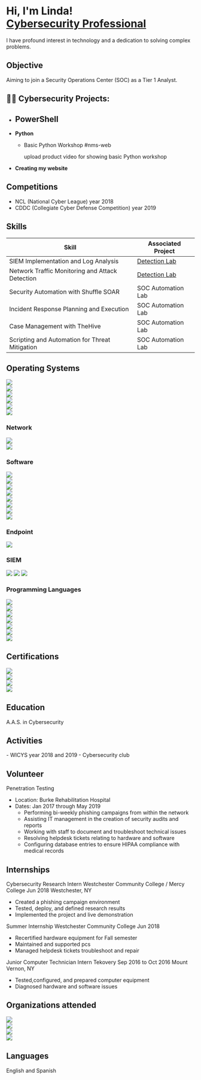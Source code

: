 <h1>Hi, I'm Linda! <br/> <a href="https://www.linkedin.com/in/linda-yamil-garaycochea-saune/">Cybersecurity Professional</a> </h1>
I have profound interest in technology and a dedication to solving complex problems.

## Objective

Aiming to join a Security Operations Center (SOC) as a Tier 1 Analyst.

<h2>👨‍💻 Cybersecurity Projects:</h2>

- <b>PowerShell</b>
  - 
- <b>Python</b>
  - Basic Python Workshop
    #nms-web

    upload product video for showing basic Python workshop

- <b>Creating my website</b>


<h2>Competitions</h2>

- NCL (National Cyber League) year 2018
- CDDC (Collegiate Cyber Defense Competition) year 2019


## Skills

| Skill                                         | Associated Project         |
|-----------------------------------------------|----------------------------|
| SIEM Implementation and Log Analysis          | <a href="https://google.com">Detection Lab</a>|
| Network Traffic Monitoring and Attack Detection | <a href="https://google.com">Detection Lab</a>|
| Security Automation with Shuffle SOAR         | SOC Automation Lab|
| Incident Response Planning and Execution      | SOC Automation Lab|
| Case Management with TheHive                  | SOC Automation Lab|
| Scripting and Automation for Threat Mitigation | SOC Automation Lab|

## Operating Systems
<div>
  <img src="https://img.shields.io/badge/-Ubuntu-E95420?&style=for-the-badge&logo=Ubuntu&logoColor=white" />
</div>

<div>
  <img src="https://img.shields.io/badge/-Kali_Linux-557C94?&style=for-the-badge&logo=kalilinux&logoColor=white" />
</div>

<div>
  <img src="https://img.shields.io/badge/-Windows_7-003399?&style=for-the-badge&logo=windows&logoColor=white" />
</div>

<div>
  <img src="https://img.shields.io/badge/-Windows_10-0078D6?&style=for-the-badge&logo=windows&logoColor=white" />
</div>

<div>
  <img src="https://img.shields.io/badge/-Windows_11-0078D6?&style=for-the-badge&logo=windows11&logoColor=white" />
</div>

<div>
  <img src="https://img.shields.io/badge/-Windows_Server_2012-0078D6?&style=for-the-badge&logo=windows&logoColor=white" />
</div>


### Network
<div>
    <img src="https://img.shields.io/badge/-Wireshark-1679A7?&style=for-the-badge&logo=Wireshark&logoColor=white" />

<div>
  <img src="https://img.shields.io/badge/-Nmap-4682B4?&style=for-the-badge&logoColor=white" />
</div>

### Software 
<div>
  <img src="https://img.shields.io/badge/-Visual_Studio-5C2D91?&style=for-the-badge&logo=visualstudio&logoColor=white" />
</div>

<div>
  <img src="https://img.shields.io/badge/-Microsoft_Office-D83B01?&style=for-the-badge&logo=microsoftoffice&logoColor=white" />
</div>

<div>
  <img src="https://img.shields.io/badge/-VirtualBox-183A61?&style=for-the-badge&logo=virtualbox&logoColor=white" />
</div>

<div>
  <img src="https://img.shields.io/badge/-OpenVAS-339966?&style=for-the-badge&logoColor=white" />
</div>

<div>
  <img src="https://img.shields.io/badge/-L0phtCrack-000000?&style=for-the-badge&logoColor=white" />
</div>

<div>
  <img src="https://img.shields.io/badge/-Autopsy-2A2A2A?&style=for-the-badge&logoColor=white" />
</div>

<div>
  <img src="https://img.shields.io/badge/-ProDiscover-1F3A93?&style=for-the-badge&logoColor=white" />
</div>

<div>
  <img src="https://img.shields.io/badge/-HxD-800000?&style=for-the-badge&logoColor=white" />
</div>

### Endpoint
<div>
    <img src="https://img.shields.io/badge/-Microsoft_Defender_for_Endpoint-00A4EF?&style=for-the-badge&logo=Microsoft&logoColor=white" />

### SIEM
<div>
    <img src="https://img.shields.io/badge/-Microsoft_Sentinel-0078D4?&style=for-the-badge&logo=Microsoft&logoColor=white" />
    <img src="https://img.shields.io/badge/-Splunk-000000?&style=for-the-badge&logo=Splunk&logoColor=white" />
    <img src="https://img.shields.io/badge/-Elastic-005571?&style=for-the-badge&logo=Elastic&logoColor=white" />
</div>

### Programming Languages 
<div>
  <img src="https://img.shields.io/badge/-Python-3776AB?&style=for-the-badge&logo=python&logoColor=white" />
</div>

<div>
  <img src="https://img.shields.io/badge/-HTML5-E34F26?&style=for-the-badge&logo=html5&logoColor=white" />
</div>

<div>
  <img src="https://img.shields.io/badge/-CSS3-1572B6?&style=for-the-badge&logo=css3&logoColor=white" />
</div>

<div>
  <img src="https://img.shields.io/badge/-JavaScript-F7DF1E?&style=for-the-badge&logo=javascript&logoColor=black" />
</div>

<div>
  <img src="https://img.shields.io/badge/-PowerShell-5391FE?&style=for-the-badge&logo=powershell&logoColor=white" />
</div>

<div>
  <img src="https://img.shields.io/badge/-Bash-4EAA25?&style=for-the-badge&logo=gnubash&logoColor=white" />
</div>

<div>
  <img src="https://img.shields.io/badge/-Visual_Basic-512BD4?&style=for-the-badge&logo=dotnet&logoColor=white" />
</div>

## Certifications

<div>
  <img src="https://img.shields.io/badge/-Google_IT_Support-4285F4?&style=for-the-badge&logo=google&logoColor=white" />
</div>

<div>
  <img src="https://img.shields.io/badge/-Google_Cybersecurity_Cert-4285F4?&style=for-the-badge&logo=google&logoColor=white" />
</div>

<div>
  <img src="https://img.shields.io/badge/-Google_Project_Management-4285F4?&style=for-the-badge&logo=google&logoColor=white" />
</div>

<div>
  <img src="https://img.shields.io/badge/-FEMA_IS--100.C_Certification-004B87?&style=for-the-badge&logo=gov&logoColor=white" />
</div>

<h2>Education</h2>
A.A.S. in Cybersecurity

<h2>Activities</h2>
- WICYS year 2018 and 2019
- Cybersecurity club

## Volunteer
Penetration Testing 
  - Location: Burke Rehabilitation Hospital
  - Dates: Jan 2017 through May 2019 
    - Performing bi-weekly phishing campaigns from within the network
    - Assisting IT management in the creation of security audits and reports
    - Working with staff to document and troubleshoot technical issues
    - Resolving helpdesk tickets relating to hardware and software
    - Configuring database entries to ensure HIPAA compliance with medical records

## Internships
Cybersecurity Research Intern
Westchester Community College / Mercy College 
Jun 2018 
Westchester, NY
- Created a phishing campaign environment
- Tested, deploy, and defined research results
- Implemented the project and live demonstration

Summer Internship
Westchester Community College
Jun 2018 
- Recertified hardware equipment for Fall semester
- Maintained and supported pcs
- Managed helpdesk tickets troubleshoot and repair

Junior Computer Technician Intern
Tekovery
Sep 2016 to Oct 2016 
Mount Vernon, NY
- Tested,configured, and prepared computer equipment 
- Diagnosed hardware and software issues 

## Organizations attended
<div>
  <img src="https://img.shields.io/badge/-National_Cyber_League-00274D?&style=for-the-badge&logoColor=white" />
</div>

<div>
  <img src="https://img.shields.io/badge/-CCDC_Competition-003366?&style=for-the-badge&logoColor=white" />
</div>

<div>
  <img src="https://img.shields.io/badge/-WiCyS-92278F?&style=for-the-badge&logoColor=white" />
</div>

<div>
  <img src="https://img.shields.io/badge/-DEF_CON-000000?&style=for-the-badge&logoColor=white" />
</div>


<h2>Languages</h2>
English and Spanish






